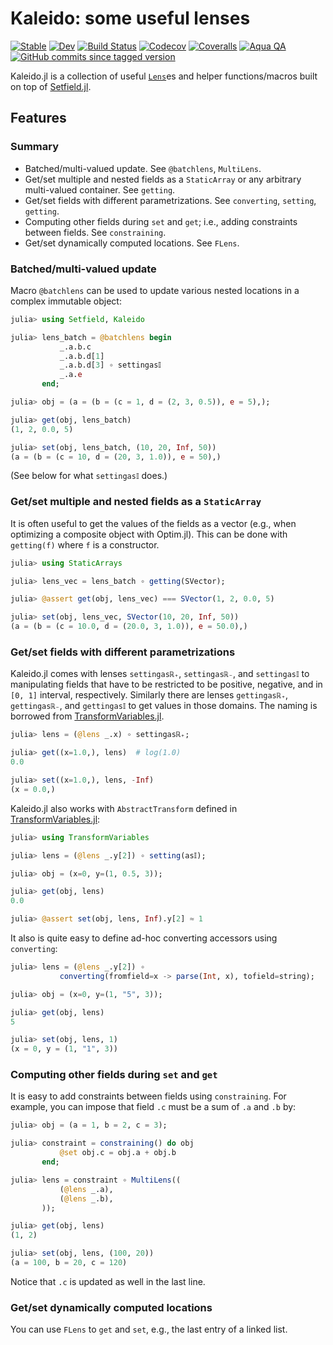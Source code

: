 # Kaleido: some useful lenses

[![Stable](https://img.shields.io/badge/docs-stable-blue.svg)](https://tkf.github.io/Kaleido.jl/stable)
[![Dev](https://img.shields.io/badge/docs-dev-blue.svg)](https://tkf.github.io/Kaleido.jl/dev)
[![Build Status](https://travis-ci.com/tkf/Kaleido.jl.svg?branch=master)](https://travis-ci.com/tkf/Kaleido.jl)
[![Codecov](https://codecov.io/gh/tkf/Kaleido.jl/branch/master/graph/badge.svg)](https://codecov.io/gh/tkf/Kaleido.jl)
[![Coveralls](https://coveralls.io/repos/github/tkf/Kaleido.jl/badge.svg?branch=master)](https://coveralls.io/github/tkf/Kaleido.jl?branch=master)
[![Aqua QA](https://img.shields.io/badge/Aqua.jl-%F0%9F%8C%A2-aqua.svg)](https://github.com/tkf/Aqua.jl)
[![GitHub commits since tagged version](https://img.shields.io/github/commits-since/tkf/Kaleido.jl/v0.2.5.svg?style=social&logo=github)](https://github.com/tkf/Kaleido.jl)

Kaleido.jl is a collection of useful
[`Lens`](https://jw3126.github.io/Setfield.jl/latest/index.html#Setfield.Lens)es
and helper functions/macros built on top of
[Setfield.jl](https://github.com/jw3126/Setfield.jl).

## Features

### Summary

* Batched/multi-valued update.  See `@batchlens`, `MultiLens`.
* Get/set multiple and nested fields as a `StaticArray` or any
  arbitrary multi-valued container.  See `getting`.
* Get/set fields with different parametrizations.
  See `converting`, `setting`, `getting`.
* Computing other fields during `set` and `get`; i.e., adding
  constraints between fields.  See `constraining`.
* Get/set dynamically computed locations.  See `FLens`.

### Batched/multi-valued update

Macro `@batchlens` can be used to update various nested locations in a
complex immutable object:

```julia
julia> using Setfield, Kaleido

julia> lens_batch = @batchlens begin
           _.a.b.c
           _.a.b.d[1]
           _.a.b.d[3] ∘ settingas𝕀
           _.a.e
       end;

julia> obj = (a = (b = (c = 1, d = (2, 3, 0.5)), e = 5),);

julia> get(obj, lens_batch)
(1, 2, 0.0, 5)

julia> set(obj, lens_batch, (10, 20, Inf, 50))
(a = (b = (c = 10, d = (20, 3, 1.0)), e = 50),)
```

(See below for what `settingas𝕀` does.)

### Get/set multiple and nested fields as a `StaticArray`

It is often useful to get the values of the fields as a vector (e.g.,
when optimizing a composite object with Optim.jl).  This can be done
with `getting(f)` where `f` is a constructor.

```julia
julia> using StaticArrays

julia> lens_vec = lens_batch ∘ getting(SVector);

julia> @assert get(obj, lens_vec) === SVector(1, 2, 0.0, 5)

julia> set(obj, lens_vec, SVector(10, 20, Inf, 50))
(a = (b = (c = 10.0, d = (20.0, 3, 1.0)), e = 50.0),)
```

### Get/set fields with different parametrizations

Kaleido.jl comes with lenses `settingasℝ₊`, `settingasℝ₋`, and
`settingas𝕀` to manipulating fields that have to be restricted to be
positive, negative, and in `[0, 1]` interval, respectively.  Similarly
there are lenses `gettingasℝ₊`, `gettingasℝ₋`, and `gettingas𝕀` to get
values in those domains.  The naming is borrowed from
[TransformVariables.jl](https://github.com/tpapp/TransformVariables.jl).

```julia
julia> lens = (@lens _.x) ∘ settingasℝ₊;

julia> get((x=1.0,), lens)  # log(1.0)
0.0

julia> set((x=1.0,), lens, -Inf)
(x = 0.0,)
```

Kaleido.jl also works with `AbstractTransform` defined in
[TransformVariables.jl](https://github.com/tpapp/TransformVariables.jl):

```julia
julia> using TransformVariables

julia> lens = (@lens _.y[2]) ∘ setting(as𝕀);

julia> obj = (x=0, y=(1, 0.5, 3));

julia> get(obj, lens)
0.0

julia> @assert set(obj, lens, Inf).y[2] ≈ 1
```

It also is quite easy to define ad-hoc converting accessors using
`converting`:

```julia
julia> lens = (@lens _.y[2]) ∘
           converting(fromfield=x -> parse(Int, x), tofield=string);

julia> obj = (x=0, y=(1, "5", 3));

julia> get(obj, lens)
5

julia> set(obj, lens, 1)
(x = 0, y = (1, "1", 3))
```

### Computing other fields during `set` and `get`

It is easy to add constraints between fields using `constraining`.
For example, you can impose that field `.c` must be a sum of `.a` and
`.b` by:

```julia
julia> obj = (a = 1, b = 2, c = 3);

julia> constraint = constraining() do obj
           @set obj.c = obj.a + obj.b
       end;

julia> lens = constraint ∘ MultiLens((
           (@lens _.a),
           (@lens _.b),
       ));

julia> get(obj, lens)
(1, 2)

julia> set(obj, lens, (100, 20))
(a = 100, b = 20, c = 120)
```

Notice that `.c` is updated as well in the last line.

### Get/set dynamically computed locations

You can use `FLens` to `get` and `set`, e.g., the last entry of a
linked list.
